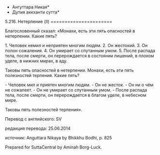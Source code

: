 * Ангуттара Никая*
* Дутия аккханти сутта*

5\.216\. Нетерпение \(II\)
\=\=\=\=\=\=\=\=\=\=\=\=\=\=\=\=\=\=\=\=\=\=

Благословенный сказал: «Монахи, есть эти пять опасностей в нетерпении\. Какие пять?

1\. Человек немил и неприятен многим людям\.
2\. Он жестокий\.
3\. Он полон сожаления\.
4\. Он умирает со спутанным умом\.
5\. После распада тела, после смерти, он перерождается в состоянии лишений, в плохом уделе, в нижних мирах, в аду\.

Таковы пять опасностей в нетерпении\. Монахи, есть эти пять полезностей терпения\. Какие пять?

\- Человек мил и приятен многим людям\.
\- Он не жесток\.
\- Он ни о чём не сожалеет\.
\- Он не умирает со спутанным умом\.
\- После распада тела, после смерти, он перерождается в благом уделе, в небесном мире\.

Таковы пять полезностей терпения»\.

Перевод с английского: SV

редакция перевода: 25\.06\.2014

источник: Anguttara Nikaya by Bhikkhu Bodhi, p\. 825

Prepared for SuttaCentral by Aminah Borg\-Luck\.